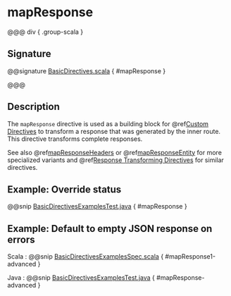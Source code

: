 # mapResponse

@@@ div { .group-scala }

## Signature

@@signature [BasicDirectives.scala]($akka-http$/akka-http/src/main/scala/akka/http/scaladsl/server/directives/BasicDirectives.scala) { #mapResponse }

@@@

## Description

The `mapResponse` directive is used as a building block for @ref[Custom Directives](../custom-directives.md) to transform a response that
was generated by the inner route. This directive transforms complete responses.

See also @ref[mapResponseHeaders](mapResponseHeaders.md) or @ref[mapResponseEntity](mapResponseEntity.md) for more specialized variants and
@ref[Response Transforming Directives](index.md#response-transforming-directives) for similar directives.

## Example: Override status

@@snip [BasicDirectivesExamplesTest.java]($test$/java/docs/http/javadsl/server/directives/BasicDirectivesExamplesTest.java) { #mapResponse }

## Example: Default to empty JSON response on errors

Scala
:  @@snip [BasicDirectivesExamplesSpec.scala]($test$/scala/docs/http/scaladsl/server/directives/BasicDirectivesExamplesSpec.scala) { #mapResponse1-advanced }

Java
:  @@snip [BasicDirectivesExamplesTest.java]($test$/java/docs/http/javadsl/server/directives/BasicDirectivesExamplesTest.java) { #mapResponse-advanced }
